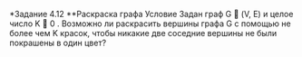 *Задание 4.12
**Раскраска графа
Условие
Задан граф G  (V, E) и целое число K  0 . Возможно ли раскрасить вершины графа G
с помощью не более чем K красок, чтобы никакие две соседние вершины не были
покрашены в один цвет?